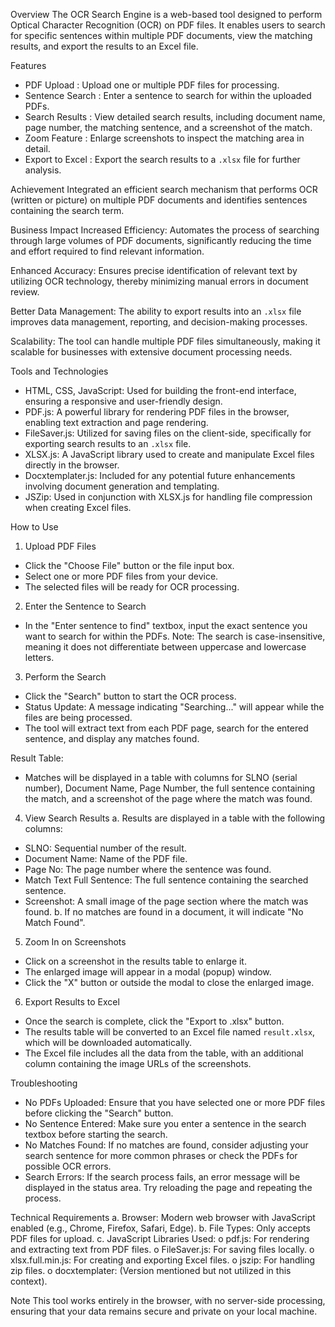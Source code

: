 
Overview
The OCR Search Engine is a web-based tool designed to perform Optical Character Recognition (OCR) on PDF files. It enables users to search for specific sentences within multiple PDF documents, view the matching results, and export the results to an Excel file.

 Features
-	PDF Upload		: Upload one or multiple PDF files for processing.
-	Sentence Search		: Enter a sentence to search for within the uploaded PDFs.
-	Search Results		: View detailed search results, including document name, page 
  number, the matching sentence, and a screenshot of the match.
-	Zoom Feature		: Enlarge screenshots to inspect the matching area in detail.
-	Export to Excel		: Export the search results to a `.xlsx` file for further analysis.

Achievement
Integrated an efficient search mechanism that performs OCR (written or picture) on multiple PDF documents and identifies sentences containing the search term.

Business Impact
Increased Efficiency: Automates the process of searching through large volumes of PDF documents, significantly reducing the time and effort required to find relevant information.

Enhanced Accuracy: Ensures precise identification of relevant text by utilizing OCR technology, thereby minimizing manual errors in document review.

Better Data Management: The ability to export results into an `.xlsx` file improves data management, reporting, and decision-making processes.

Scalability: The tool can handle multiple PDF files simultaneously, making it scalable for businesses with extensive document processing needs.

 Tools and Technologies
-	HTML, CSS, JavaScript: Used for building the front-end interface, ensuring a responsive and user-friendly design.
-	PDF.js: A powerful library for rendering PDF files in the browser, enabling text extraction and page rendering.
-	FileSaver.js: Utilized for saving files on the client-side, specifically for exporting search results to an `.xlsx` file.
-	XLSX.js: A JavaScript library used to create and manipulate Excel files directly in the browser.
-	Docxtemplater.js: Included for any potential future enhancements involving document generation and templating.
-	JSZip: Used in conjunction with XLSX.js for handling file compression when creating Excel files.

 How to Use
 1. Upload PDF Files
-	Click the "Choose File" button or the file input box.
-	Select one or more PDF files from your device.
-	The selected files will be ready for OCR processing.

 2. Enter the Sentence to Search
-	In the "Enter sentence to find" textbox, input the exact sentence you want to search for within the PDFs.
Note: The search is case-insensitive, meaning it does not differentiate between uppercase and lowercase letters.

 3. Perform the Search
-	Click the "Search" button to start the OCR process.
-	Status Update: A message indicating "Searching..." will appear while the files are being processed.
-	The tool will extract text from each PDF page, search for the entered sentence, and display any matches found.

Result Table: 
-	Matches will be displayed in a table with columns for SLNO (serial number), Document Name, Page Number, the full sentence containing the match, and a screenshot of the page where the match was found.

 4. View Search Results
a. Results are displayed in a table with the following columns:
   - SLNO: Sequential number of the result.
   - Document Name: Name of the PDF file.
   - Page No: The page number where the sentence was found.
   - Match Text Full Sentence: The full sentence containing the searched sentence.
   - Screenshot: A small image of the page section where the match was found.
b. If no matches are found in a document, it will indicate "No Match Found".

 5. Zoom In on Screenshots
-	Click on a screenshot in the results table to enlarge it.
-	The enlarged image will appear in a modal (popup) window.
-	Click the "X" button or outside the modal to close the enlarged image.

 6. Export Results to Excel
-	Once the search is complete, click the "Export to .xlsx" button.
-	The results table will be converted to an Excel file named `result.xlsx`, which will be downloaded automatically.
-	The Excel file includes all the data from the table, with an additional column containing the image URLs of the screenshots.

 Troubleshooting
-	No PDFs Uploaded: Ensure that you have selected one or more PDF files before clicking the "Search" button.
-	No Sentence Entered: Make sure you enter a sentence in the search textbox before starting the search.
-	No Matches Found: If no matches are found, consider adjusting your search sentence for more common phrases or check the PDFs for possible OCR errors.
-	Search Errors: If the search process fails, an error message will be displayed in the status area. Try reloading the page and repeating the process.

 Technical Requirements
a.	Browser: Modern web browser with JavaScript enabled (e.g., Chrome, Firefox, Safari, Edge).
b.	File Types: Only accepts PDF files for upload.
c.	JavaScript Libraries Used:
o	pdf.js: For rendering and extracting text from PDF files.
o	FileSaver.js: For saving files locally.
o	xlsx.full.min.js: For creating and exporting Excel files.
o	jszip: For handling zip files.
o	docxtemplater: (Version mentioned but not utilized in this context).

Note
This tool works entirely in the browser, with no server-side processing, ensuring that your data remains secure and private on your local machine.
